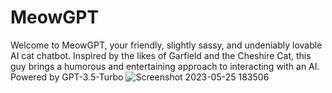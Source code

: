# MeowGPT
Welcome to MeowGPT, your friendly, slightly sassy, and undeniably lovable AI cat chatbot. Inspired by the likes of Garfield and the Cheshire Cat, this guy brings a humorous and entertaining approach to interacting with an AI. 
Powered by GPT-3.5-Turbo
![Screenshot 2023-05-25 183506](https://github.com/Sa1D1111/meowGpt/assets/87517930/4ba26486-fb8f-4507-98a8-41e8fb38f1f8)

